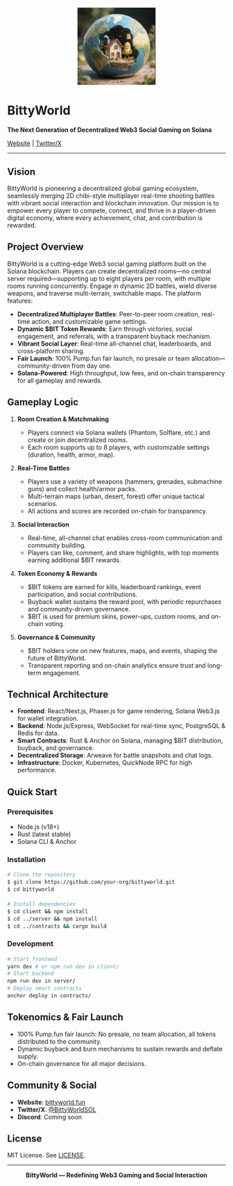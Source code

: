 <p align="center">
  <img src="Logo.png" alt="BittyWorld Logo" width="180"/>
</p>

# BittyWorld

**The Next Generation of Decentralized Web3 Social Gaming on Solana**

[Website](https://bittyworld.fun) | [Twitter/X](https://x.com/BittyWorldSOL)

---

## Vision

BittyWorld is pioneering a decentralized global gaming ecosystem, seamlessly merging 2D chibi-style multiplayer real-time shooting battles with vibrant social interaction and blockchain innovation. Our mission is to empower every player to compete, connect, and thrive in a player-driven digital economy, where every achievement, chat, and contribution is rewarded.

## Project Overview

BittyWorld is a cutting-edge Web3 social gaming platform built on the Solana blockchain. Players can create decentralized rooms—no central server required—supporting up to eight players per room, with multiple rooms running concurrently. Engage in dynamic 2D battles, wield diverse weapons, and traverse multi-terrain, switchable maps. The platform features:

- **Decentralized Multiplayer Battles**: Peer-to-peer room creation, real-time action, and customizable game settings.
- **Dynamic $BIT Token Rewards**: Earn through victories, social engagement, and referrals, with a transparent buyback mechanism.
- **Vibrant Social Layer**: Real-time all-channel chat, leaderboards, and cross-platform sharing.
- **Fair Launch**: 100% Pump.fun fair launch, no presale or team allocation—community-driven from day one.
- **Solana-Powered**: High throughput, low fees, and on-chain transparency for all gameplay and rewards.

## Gameplay Logic

1. **Room Creation & Matchmaking**
   - Players connect via Solana wallets (Phantom, Solflare, etc.) and create or join decentralized rooms.
   - Each room supports up to 8 players, with customizable settings (duration, health, armor, map).

2. **Real-Time Battles**
   - Players use a variety of weapons (hammers, grenades, submachine guns) and collect health/armor packs.
   - Multi-terrain maps (urban, desert, forest) offer unique tactical scenarios.
   - All actions and scores are recorded on-chain for transparency.

3. **Social Interaction**
   - Real-time, all-channel chat enables cross-room communication and community building.
   - Players can like, comment, and share highlights, with top moments earning additional $BIT rewards.

4. **Token Economy & Rewards**
   - $BIT tokens are earned for kills, leaderboard rankings, event participation, and social contributions.
   - Buyback wallet sustains the reward pool, with periodic repurchases and community-driven governance.
   - $BIT is used for premium skins, power-ups, custom rooms, and on-chain voting.

5. **Governance & Community**
   - $BIT holders vote on new features, maps, and events, shaping the future of BittyWorld.
   - Transparent reporting and on-chain analytics ensure trust and long-term engagement.

## Technical Architecture

- **Frontend**: React/Next.js, Phaser.js for game rendering, Solana Web3.js for wallet integration.
- **Backend**: Node.js/Express, WebSocket for real-time sync, PostgreSQL & Redis for data.
- **Smart Contracts**: Rust & Anchor on Solana, managing $BIT distribution, buyback, and governance.
- **Decentralized Storage**: Arweave for battle snapshots and chat logs.
- **Infrastructure**: Docker, Kubernetes, QuickNode RPC for high performance.

## Quick Start

### Prerequisites
- Node.js (v18+)
- Rust (latest stable)
- Solana CLI & Anchor

### Installation
```bash
# Clone the repository
$ git clone https://github.com/your-org/bittyworld.git
$ cd bittyworld

# Install dependencies
$ cd client && npm install
$ cd ../server && npm install
$ cd ../contracts && cargo build
```

### Development
```bash
# Start frontend
yarn dev # or npm run dev in client/
# Start backend
npm run dev in server/
# Deploy smart contracts
anchor deploy in contracts/
```

## Tokenomics & Fair Launch
- 100% Pump.fun fair launch: No presale, no team allocation, all tokens distributed to the community.
- Dynamic buyback and burn mechanisms to sustain rewards and deflate supply.
- On-chain governance for all major decisions.

## Community & Social
- **Website**: [bittyworld.fun](https://bittyworld.fun)
- **Twitter/X**: [@BittyWorldSOL](https://x.com/BittyWorldSOL)
- **Discord**: Coming soon

## License
MIT License. See [LICENSE](LICENSE).

---

<p align="center">
  <b>BittyWorld — Redefining Web3 Gaming and Social Interaction</b>
</p> 